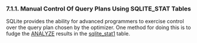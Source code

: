 ### 7\.1\.1\. Manual Control Of Query Plans Using SQLITE\_STAT Tables



 SQLite provides the ability for advanced programmers to exercise control
 over the query plan chosen by the optimizer. One method for doing this
 is to fudge the [ANALYZE](lang_analyze.html) results in the [sqlite\_stat1](fileformat2.html#stat1tab) table.




